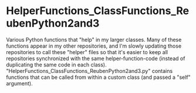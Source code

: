 # HelperFunctions_ClassFunctions_ReubenPython2and3
Various Python functions that "help" in my larger classes. Many of these functions appear in my other repositories, and I'm slowly updating those repositories to call these "helper" files so that it's easier to keep all repositories synchronized with the same helper-function-code (instead of duplicating the same code in each class). "HelperFunctions_ClassFunctions_ReubenPython2and3.py" contains functions that can be called from within a custom class (and passed a "self" argument).
